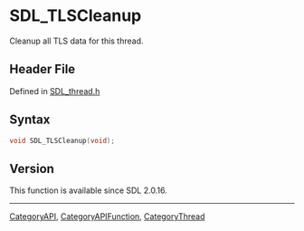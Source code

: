 # SDL_TLSCleanup

Cleanup all TLS data for this thread.

## Header File

Defined in [SDL_thread.h](https://github.com/libsdl-org/SDL/blob/SDL2/include/SDL_thread.h)

## Syntax

```c
void SDL_TLSCleanup(void);
```

## Version

This function is available since SDL 2.0.16.

----
[CategoryAPI](CategoryAPI), [CategoryAPIFunction](CategoryAPIFunction), [CategoryThread](CategoryThread)

